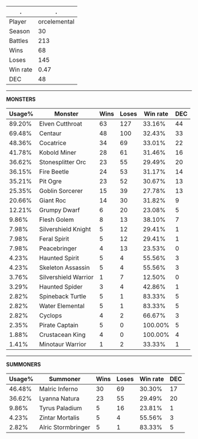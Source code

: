 .|.
|-|-
Player|orcelemental
Season|30
Battles|213
Wins|68
Loses|145
Win rate|0.47
DEC|48

---
**MONSTERS**

Usage%|Monster|Wins|Loses|Win rate|DEC|
-|-|-|-|-|-|
89.20%|Elven Cutthroat|63|127|33.16%|44|
69.48%|Centaur|48|100|32.43%|33|
48.36%|Cocatrice|34|69|33.01%|22|
41.78%|Kobold Miner|28|61|31.46%|16|
36.62%|Stonesplitter Orc|23|55|29.49%|20|
36.15%|Fire Beetle|24|53|31.17%|14|
35.21%|Pit Ogre|23|52|30.67%|13|
25.35%|Goblin Sorcerer|15|39|27.78%|13|
20.66%|Giant Roc|14|30|31.82%|9|
12.21%|Grumpy Dwarf|6|20|23.08%|5|
9.86%|Flesh Golem|8|13|38.10%|7|
7.98%|Silvershield Knight|5|12|29.41%|1|
7.98%|Feral Spirit|5|12|29.41%|1|
7.98%|Peacebringer|4|13|23.53%|0|
4.23%|Haunted Spirit|5|4|55.56%|3|
4.23%|Skeleton Assassin|5|4|55.56%|3|
3.76%|Silvershield Warrior|1|7|12.50%|0|
3.29%|Haunted Spider|3|4|42.86%|1|
2.82%|Spineback Turtle|5|1|83.33%|5|
2.82%|Water Elemental|5|1|83.33%|5|
2.82%|Cyclops|4|2|66.67%|3|
2.35%|Pirate Captain|5|0|100.00%|5|
1.88%|Crustacean King|4|0|100.00%|4|
1.41%|Minotaur Warrior|1|2|33.33%|1|

---
**SUMMONERS**

Usage%|Summoner|Wins|Loses|Win rate|DEC|
-|-|-|-|-|-|
46.48%|Malric Inferno|30|69|30.30%|17|
36.62%|Lyanna Natura|23|55|29.49%|20|
9.86%|Tyrus Paladium|5|16|23.81%|1|
4.23%|Zintar Mortalis|5|4|55.56%|3|
2.82%|Alric Stormbringer|5|1|83.33%|5|
